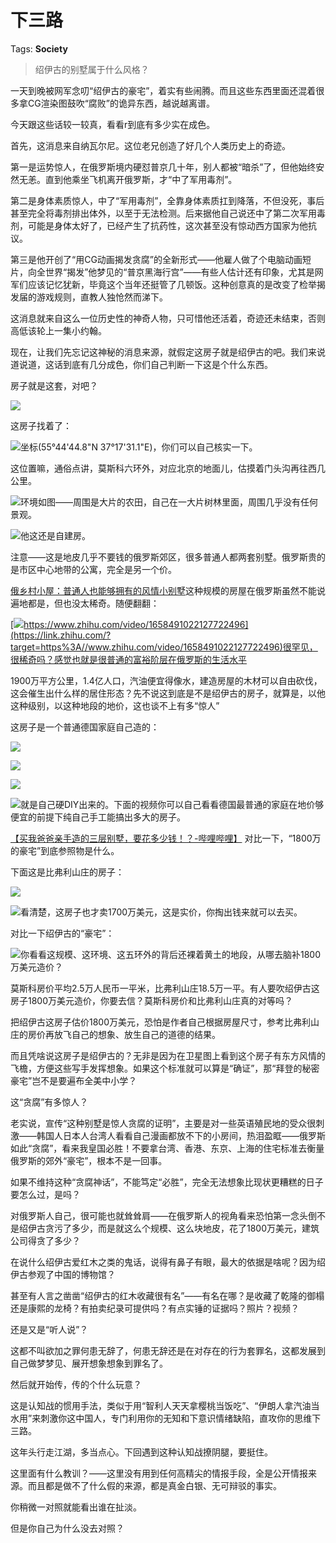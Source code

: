 # 下三路

Tags: **Society**

> 绍伊古的别墅属于什么风格？



一天到晚被网军念叨“绍伊古的豪宅”，着实有些闹腾。而且这些东西里面还混着很多拿CG渲染图鼓吹“腐败”的诡异东西，越说越离谱。

今天跟这些话较一较真，看看r到底有多少实在成色。

首先，这消息来自纳瓦尔尼。这位老兄创造了好几个人类历史上的奇迹。

第一是运势惊人，在俄罗斯境内硬怼普京几十年，别人都被“暗杀”了，但他始终安然无恙。直到他乘坐飞机离开俄罗斯，才“中了军用毒剂”。

第二是身体素质惊人，中了“军用毒剂”，全靠身体素质扛到降落，不但没死，事后甚至完全将毒剂排出体外，以至于无法检测。后来据他自己说还中了第二次军用毒剂，可能是身体太好了，已经产生了抗药性，这次甚至没有惊动西方国家为他抗议。

第三是他开创了“用CG动画揭发贪腐”的全新形式——他雇人做了个电脑动画短片，向全世界“揭发”他梦见的“普京黑海行宫”——有些人估计还有印象，尤其是网军们应该记忆犹新，毕竟这个当年还挺管了几顿饭。这种创意真的是改变了检举揭发届的游戏规则，直教人独怆然而涕下。

这消息就来自这么一位历史性的神奇人物，只可惜他还活着，奇迹还未结束，否则高低该轮上一集小约翰。

现在，让我们先忘记这神秘的消息来源，就假定这房子就是绍伊古的吧。我们来说道说道，这话到底有几分成色，你们自己判断一下这是个什么东西。

房子就是这套，对吧？

![](https://pic1.zhimg.com/50/v2-acbcb071da952c4ac731a90269f158fa_720w.jpg?source=1940ef5c)  


这房子找着了：

![](https://picx.zhimg.com/50/v2-ce5470839a964e80d891bb257f6d53a1_720w.jpg?source=1940ef5c)坐标(55°44'44.8"N 37°17'31.1"E)，你们可以自己核实一下。

这位置嘛，通俗点讲，莫斯科六环外，对应北京的地面儿，估摸着门头沟再往西几公里。

![](https://picx.zhimg.com/50/v2-272dca1bcdd7d40a1d273f1d6822962f_720w.jpg?source=1940ef5c)环境如图——周围是大片的农田，自己在一大片树林里面，周围几乎没有任何景观。

![](https://picx.zhimg.com/50/v2-b31a6184dcb320fdf0dadef5cd130262_720w.jpg?source=1940ef5c)他这还是自建房。

注意——这是地皮几乎不要钱的俄罗斯郊区，很多普通人都两套别墅。俄罗斯贵的是市区中心地带的公寓，完全是另一个价。

[俄乡村小屋：普通人也能够拥有的风情小别墅](https://link.zhihu.com/?target=http%3A//tsrus.cn/shiting/gaoqingtupian/2014/08/12/36263.html)这种规模的房屋在俄罗斯虽然不能说遍地都是，但也没太稀奇。随便翻翻：

[![](https://pic1.zhimg.com/v2-508cc4acd25cfad104b77ce40ab5443c.jpg)https://www.zhihu.com/video/1658491022127722496](https://link.zhihu.com/?target=https%3A//www.zhihu.com/video/1658491022127722496)很罕见，很稀奇吗？感觉也就是很普通的富裕阶层在俄罗斯的生活水平

1900万平方公里，1.4亿人口，汽油便宜得像水，建造房屋的木材可以自由砍伐，这会催生出什么样的居住形态？先不说这到底是不是绍伊古的房子，就算是，以他这种级别，以这种地段的地价，这也谈不上有多“惊人”

这房子是一个普通德国家庭自己造的：

![](https://pica.zhimg.com/50/v2-c8da574f7bef099c2d9bcfcaaf84ebdb_720w.jpg?source=1940ef5c)  


![](https://pica.zhimg.com/50/v2-35ff09904be7ef7f99d945d390fe81b7_720w.jpg?source=1940ef5c)  


![](https://picx.zhimg.com/50/v2-41be3780740f1569f7696bf956f91ecd_720w.jpg?source=1940ef5c)  


![](https://picx.zhimg.com/50/v2-8486246b307673261e497106a376d394_720w.jpg?source=1940ef5c)就是自己硬DIY出来的。下面的视频你可以自己看看德国最普通的家庭在地价够便宜的前提下纯自己手工能搞出多大的房子。

[【买我爸爸亲手造的三层别墅，要花多少钱！？-哔哩哔哩】](https://link.zhihu.com/?target=https%3A//b23.tv/AjbBZKu) 对比一下，“1800万的豪宅”到底参照物是什么。

下面这是比弗利山庄的房子：

![](https://picx.zhimg.com/50/v2-594283a82e0093506291257211cd5271_720w.jpg?source=1940ef5c)  


![](https://picx.zhimg.com/50/v2-ed7223a565f224dc5ad92c425f023e10_720w.jpg?source=1940ef5c)看清楚，这房子也才卖1700万美元，这是实价，你掏出钱来就可以去买。

对比一下绍伊古的“豪宅”：

![](https://pic1.zhimg.com/50/v2-c7f30f595dc3b4aa9b5704c136f7f6e4_720w.jpg?source=1940ef5c)你看看这规模、这环境、这五环外的背后还裸着黄土的地段，从哪去脑补1800万美元造价？

莫斯科房价平均2.5万人民币一平米，比弗利山庄18.5万一平。有人要吹绍伊古这房子1800万美元造价，你要去信？莫斯科房价和比弗利山庄真的对等吗？

把绍伊古这房子估价1800万美元，恐怕是作者自己根据房屋尺寸，参考比弗利山庄的房价再放飞自己的想象、放生自己的道德的结果。

而且凭啥说这房子是绍伊古的？无非是因为在卫星图上看到这个房子有东方风情的飞檐，方便这些写手发挥想象。如果这个标准就可以算是“确证”，那“拜登的秘密豪宅”岂不是要遍布全美中小学？

这“贪腐”有多惊人？

老实说，宣传“这种别墅是惊人贪腐的证明”，主要是对一些英语殖民地的受众很刺激——韩国人日本人台湾人看看自己漫画都放不下的小房间，热泪盈眶——俄罗斯如此“贪腐”，看来我皇国必胜！不要拿台湾、香港、东京、上海的住宅标准去衡量俄罗斯的郊外“豪宅”，根本不是一回事。

如果不维持这种“贪腐神话”，不能笃定“必胜”，完全无法想象比现状更糟糕的日子要怎么过，是吗？

对俄罗斯人自己，很可能也就耸耸肩——在俄罗斯人的视角看来恐怕第一念头倒不是绍伊古贪污了多少，而是就这么个规模、这么块地皮，花了1800万美元，建筑公司得贪了多少？

在说什么绍伊古爱红木之类的鬼话，说得有鼻子有眼，最大的依据是啥呢？因为绍伊古参观了中国的博物馆？

甚至有人言之凿凿“绍伊古的红木收藏很有名”——有名在哪？是收藏了乾隆的御榻还是康熙的龙椅？有拍卖纪录可提供吗？有点实锤的证据吗？照片？视频？

还是又是“听人说”？

  


这都不叫欲加之罪何患无辞了，何患无辞还是在对存在的行为套罪名，这都发展到自己做梦梦见、展开想象想象到罪名了。

然后就开始传，传的个什么玩意？

  


  


这是认知战的惯用手法，类似于用“智利人天天拿樱桃当饭吃”、“伊朗人拿汽油当水用”来刺激你这中国人，专门利用你的无知和下意识情绪缺陷，直攻你的思维下三路。

这年头行走江湖，多当点心。下回遇到这种认知战撩阴腿，要挺住。

  


这里面有什么教训？——这里没有用到任何高精尖的情报手段，全是公开情报来源。而且都是做不了什么假的来源，都是真金白银、无可辩驳的事实。

你稍微一对照就能看出谁在扯淡。

但是你自己为什么没去对照？




